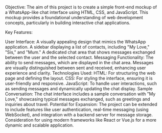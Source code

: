 Objective:
The aim of this project is to create a simple front-end mockup of a WhatsApp-like chat interface using HTML, CSS, and JavaScript. This mockup provides a foundational understanding of web development concepts, particularly in building interactive chat applications.

Key Features:

User Interface:
A visually appealing design that mimics the WhatsApp application.
A sidebar displaying a list of contacts, including "My Love," "Sis," and "Mum."
A dedicated chat area that shows messages exchanged between the user and the selected contact.
Messaging Functionality:
The ability to send messages, which are displayed in the chat area.
Messages are visually distinguished between sent and received, enhancing user experience and clarity.
Technologies Used:
HTML: For structuring the web page and defining the layout.
CSS: For styling the interface, ensuring it is user-friendly and responsive.
JavaScript: To handle user interactions, such as sending messages and dynamically updating the chat display.
Sample Conversation:
The chat interface includes a sample conversation with "My Love," showcasing typical messages exchanged, such as greetings and inquiries about travel.
Potential for Expansion:
The project can be extended to include features like user authentication, real-time messaging (using WebSocket), and integration with a backend server for message storage.
Consideration for using modern frameworks like React or Vue.js for a more dynamic and scalable application.
